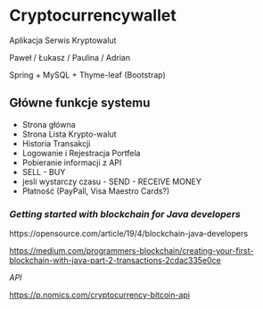 # Cryptocurrencywallet

Aplikacja Serwis Kryptowalut

Paweł / Łukasz / Paulina / Adrian


Spring + MySQL + Thyme-leaf (Bootstrap)

<h2> Główne funkcje systemu</h2>

<ul>
  <li>Strona główna</li>
  <li>Strona Lista Krypto-walut</li>
  <li>Historia Transakcji</li>
  <li>Logowanie i Rejestracja Portfela</li>
  <li>Pobieranie informacji z API</li>
  <li>SELL - BUY</li>
  <li>jesli wystarczy czasu - SEND - RECEIVE MONEY </li>
  <li>Płatność (PayPall, Visa Maestro Cards?)</li>
</ul>


<h3><i>Getting started with blockchain for Java developers</i></h3>
https://opensource.com/article/19/4/blockchain-java-developers

https://medium.com/programmers-blockchain/creating-your-first-blockchain-with-java-part-2-transactions-2cdac335e0ce


<i>API</i>

https://p.nomics.com/cryptocurrency-bitcoin-api
